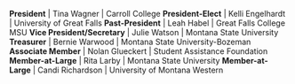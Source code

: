 

**President** | Tina Wagner | Carroll College
**President-Elect** | Kelli Engelhardt | University of Great Falls
**Past-President** | Leah Habel | Great Falls College MSU
**Vice President/Secretary** | Julie Watson | Montana State University
**Treasurer** | Bernie Warwood | Montana State University-Bozeman
**Associate Member** |  Nolan Glueckert | Student Assistance Foundation
**Member-at-Large** | Rita Larby | Montana State University
**Member-at-Large** |  Candi Richardson | University of Montana Western
